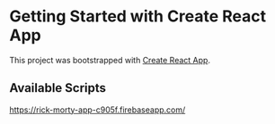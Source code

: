 # Getting Started with Create React App

This project was bootstrapped with [Create React App](https://github.com/facebook/create-react-app).

## Available Scripts

https://rick-morty-app-c905f.firebaseapp.com/
